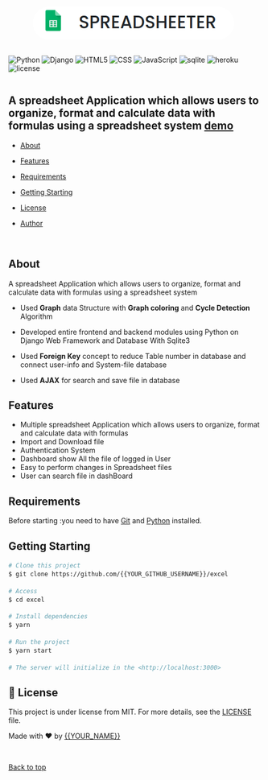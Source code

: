 <div align="center" id="top"> 
  <img src="./Templates/images/logo.png" style="border-radius:5rem">
  &#xa0;

  <a href="https://excel.netlify.app"></a>
</div>


<div style="display:flex; justify-content:center ;">

![Python](https://img.shields.io/badge/-Python-333333?style=flat&logo=python)
  ![Django](https://img.shields.io/badge/-Django-333333?style=flat&logo=django)
  ![HTML5](https://img.shields.io/badge/-HTML5-333333?style=flat&logo=HTML5)
  ![CSS](https://img.shields.io/badge/-CSS-333333?style=flat&logo=CSS3&logoColor=1572B6)
  ![JavaScript](https://img.shields.io/badge/-JavaScript-333333?style=flat&logo=javascript)
   ![sqlite](https://img.shields.io/badge/-SQLITE-333333?style=flat&logo=sqlite)
    ![heroku](https://img.shields.io/badge/-Heroku-333333?style=flat&logo=heroku)
    <img src="https://img.shields.io/npm/l/color-calendar?style=flat-square" alt="license" />
</div>

<h2>
A spreadsheet Application which allows users to organize, format and calculate data with formulas using a spreadsheet system <a href="https://excel-clone-e.herokuapp.com/">demo</a>
</h2>

<!-- Status -->

<!-- <h4 align="center"> 
	🚧  Excel 🚀 Under construction...  🚧
</h4> 

<hr> -->

 - <a href="#about">About</a>

 - <a href="#features">Features</a> 
 
 - <a href="#requirements">Requirements</a>
 
 - <a href="#cstarting">Getting Starting</a> 
 
 - <a href="#memo-license">License</a>

 - <a href="https://github.com/rohitverma1222" target="_blank">Author</a>


<br>

## About ##

A spreadsheet Application which allows users to organize, format and calculate data
with formulas using a spreadsheet system
- Used <span style="font-weight:bold">Graph</span> data Structure with <span style="font-weight:bold">Graph coloring</span> and <span style="font-weight:bold">Cycle Detection</span>
Algorithm
- Developed entire frontend and backend modules using Python on Django
Web Framework and Database With Sqlite3
- Used <span style="font-weight:bold">Foreign Key</span> concept to reduce Table number in database and connect
user-info and System-file database

- Used <span style="font-weight:bold">AJAX</span> for search and save file in database

## Features ##

- Multiple spreadsheet Application which allows users to organize, format and calculate data with formulas
- Import and Download file 
- Authentication System
- Dashboard show All the file of logged in User
- Easy to perform changes in Spreadsheet files
- User can search file in dashBoard

## Requirements ##

Before starting :you need to have [Git](https://git-scm.com) and [Python](https://www.python.org/downloads/) installed.


## Getting Starting ##

```bash
# Clone this project
$ git clone https://github.com/{{YOUR_GITHUB_USERNAME}}/excel

# Access
$ cd excel

# Install dependencies
$ yarn

# Run the project
$ yarn start

# The server will initialize in the <http://localhost:3000>
```

## :memo: License ##

This project is under license from MIT. For more details, see the [LICENSE](LICENSE.md) file.


Made with :heart: by <a href="https://github.com/{{YOUR_GITHUB_USERNAME}}" target="_blank">{{YOUR_NAME}}</a>

&#xa0;

<a href="#top">Back to top</a>


